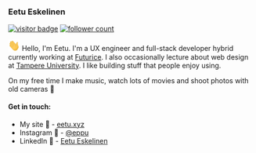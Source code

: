 ### Eetu Eskelinen

<!-- <img src="https://i.giphy.com/media/3owyplYLWlGFQk9mF2/giphy.webp" width="50px"/> -->

[![visitor badge](https://visitor-badge.laobi.icu/badge?page_id=Eppu.Eppu&title=Visitors)](https://github.com/eppu) [![follower count](https://img.shields.io/github/followers/Eppu?style=social)](https://github.com/Eppu?tab=followers)

<img src="https://raw.githubusercontent.com/Eppu/Eppu/master/gifs/hi.gif" width="24px"> Hello, I'm Eetu. I'm a UX engineer and full-stack developer hybrid currently working at [Futurice](https://futurice.com/). I also occasionally lecture about web design at [Tampere University](https://www.tuni.fi/en). I like building stuff that people enjoy using.

On my free time I make music, watch lots of movies and shoot photos with old cameras 📸

#### Get in touch:

- My site 🍕 - [eetu.xyz](https://eetu.xyz)
- Instagram 🌅 - [@eppu](https://www.instagram.com/eppu/)
- LinkedIn 🤖 - [Eetu Eskelinen](https://www.linkedin.com/in/eetueskelinen/)

